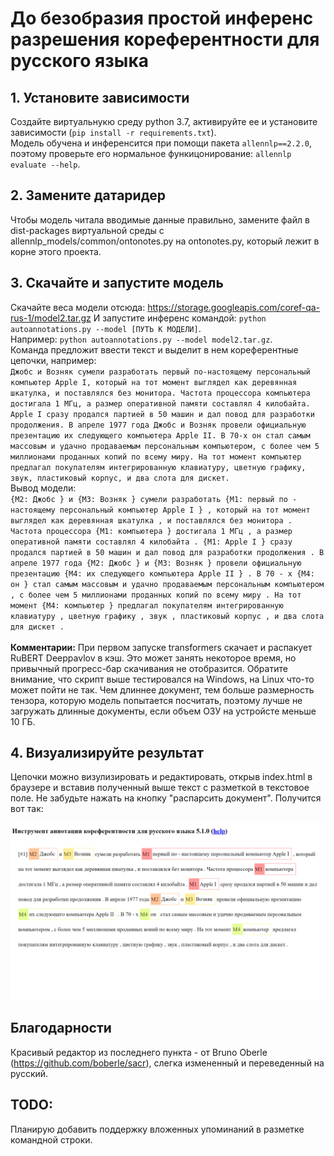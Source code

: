 # До безобразия простой инференс разрешения кореферентности для русского языка

## 1. Установите зависимости

Создайте виртуальнукю среду python 3.7, активируйте ее и установите зависимости (`pip install -r requirements.txt`).<br>
Модель обучена и инференсится при помощи пакета `allennlp==2.2.0`, поэтому проверьте его нормальное функицонирование: `allennlp evaluate --help`.<br>

## 2. Замените датаридер

Чтобы модель читала вводимые данные правильно, замените файл в dist-packages виртуальной среды с allennlp_models/common/ontonotes.py на ontonotes.py, который лежит в корне этого проекта.

## 3. Скачайте и запустите модель

Скачайте веса модели отсюда: https://storage.googleapis.com/coref-qa-rus-1/model2.tar.gz
И запустите инференс командой: `python autoannotations.py --model [ПУТЬ К МОДЕЛИ]`.<br>
Например: `python autoannotations.py --model model2.tar.gz`.<br>
Команда предложит ввести текст и выделит в нем кореферентные цепочки, например: <br>
`Джобс и Возняк сумели разработать первый по-настоящему персональный компьютер Apple I, который на тот момент выглядел как деревянная шкатулка, и поставлялся без монитора. Частота процессора компьютера достигала 1 МГц, а размер оперативной памяти составлял 4 килобайта. Apple I сразу продался партией в 50 машин и дал повод для разработки продолжения. В апреле 1977 года Джобс и Возняк провели официальную презентацию их следующего компьютера Apple II. В 70-х он стал самым массовым и удачно продаваемым персональным компьютером, с более чем 5 миллионами проданных копий по всему миру. На тот момент компьютер предлагал покупателям интегрированную клавиатуру, цветную графику, звук, пластиковый корпус, и два слота для дискет.`<br>
Вывод модели:<br>
`{M2: Джобс } и {M3: Возняк } сумели разработать {M1: первый по - настоящему персональный компьютер Apple I } , который на тот момент выглядел как деревянная шкатулка , и поставлялся без монитора . Частота процессора {M1: компьютера } достигала 1 МГц , а размер оперативной памяти составлял 4 килобайта . {M1: Apple I } сразу продался партией в 50 машин и дал повод для разработки продолжения . В апреле 1977 года {M2: Джобс } и {M3: Возняк } провели официальную презентацию {M4: их следующего компьютера Apple II } . В 70 - х {M4: он } стал самым массовым и удачно продаваемым персональным компьютером , с более чем 5 миллионами проданных копий по всему миру . На тот момент {M4: компьютер } предлагал покупателям интегрированную клавиатуру , цветную графику , звук , пластиковый корпус , и два слота для дискет .`<br><br>
<b>Комментарии:</b> При первом запуске transformers скачает и распакует RuBERT Deeppavlov в кэш. Это может занять некоторое время, но привычный прогресс-бар скачивания не отобразится. Обратите внимание, что скрипт выше тестировался на Windows, на Linux что-то может пойти не так. Чем длиннее документ, тем больше размерность тензора, которую модель попытается посчитать, поэтому лучше не загружать длинные документы, если объем ОЗУ на устройсте меньше 10 ГБ.

## 4. Визуализируйте результат

Цепочки можно визулизировать и редактировать, открыв index.html в браузере и вставив полученный выше текст с разметкой в текстовое поле. Не забудьте нажать на кнопку "распарсить документ". Получится вот так:

![build the coreference chains](example.png)

## Благодарности

Красивый редактор из последнего пункта - от Bruno Oberle (https://github.com/boberle/sacr), слегка измененный и переведенный на русский. 

## TODO:

Планирую добавить поддержку вложенных упоминаний в разметке командной строки.


